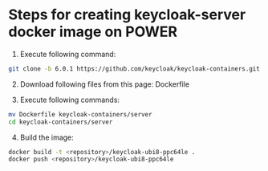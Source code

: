 # Steps for creating keycloak-server docker image on POWER

1. Execute following command:
```bash
git clone -b 6.0.1 https://github.com/keycloak/keycloak-containers.git
```

2. Download following files from this page:
Dockerfile

3. Execute following commands:
```bash
mv Dockerfile keycloak-containers/server
cd keycloak-containers/server
```

4. Build the image:
```bash
docker build -t <repository>/keycloak-ubi8-ppc64le .
docker push <repository>/keycloak-ubi8-ppc64le
```
